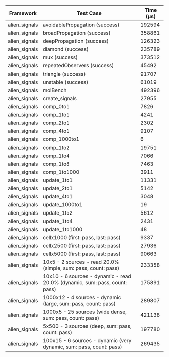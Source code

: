 | Framework | Test Case | Time (μs) |
| --- | --- | --- |
| alien_signals | avoidablePropagation (success) | 192594 |
| alien_signals | broadPropagation (success) | 358861 |
| alien_signals | deepPropagation (success) | 126323 |
| alien_signals | diamond (success) | 235789 |
| alien_signals | mux (success) | 373512 |
| alien_signals | repeatedObservers (success) | 45492 |
| alien_signals | triangle (success) | 91707 |
| alien_signals | unstable (success) | 61019 |
| alien_signals | molBench | 492396 |
| alien_signals | create_signals | 27955 |
| alien_signals | comp_0to1 | 7826 |
| alien_signals | comp_1to1 | 4241 |
| alien_signals | comp_2to1 | 2302 |
| alien_signals | comp_4to1 | 9107 |
| alien_signals | comp_1000to1 | 6 |
| alien_signals | comp_1to2 | 19751 |
| alien_signals | comp_1to4 | 7066 |
| alien_signals | comp_1to8 | 7463 |
| alien_signals | comp_1to1000 | 3911 |
| alien_signals | update_1to1 | 11331 |
| alien_signals | update_2to1 | 5142 |
| alien_signals | update_4to1 | 3048 |
| alien_signals | update_1000to1 | 19 |
| alien_signals | update_1to2 | 5612 |
| alien_signals | update_1to4 | 2431 |
| alien_signals | update_1to1000 | 48 |
| alien_signals | cellx1000 (first: pass, last: pass) | 9337 |
| alien_signals | cellx2500 (first: pass, last: pass) | 27936 |
| alien_signals | cellx5000 (first: pass, last: pass) | 90663 |
| alien_signals | 10x5 - 2 sources - read 20.0% (simple, sum: pass, count: pass) | 233358 |
| alien_signals | 10x10 - 6 sources - dynamic - read 20.0% (dynamic, sum: pass, count: pass) | 175891 |
| alien_signals | 1000x12 - 4 sources - dynamic (large, sum: pass, count: pass) | 289807 |
| alien_signals | 1000x5 - 25 sources (wide dense, sum: pass, count: pass) | 421138 |
| alien_signals | 5x500 - 3 sources (deep, sum: pass, count: pass) | 197780 |
| alien_signals | 100x15 - 6 sources - dynamic (very dynamic, sum: pass, count: pass) | 269435 |
